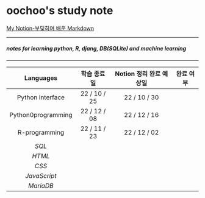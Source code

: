 oochoo's study note
=====================
[My Notion-부딪히며 배운 Markdown](https://efficient-dance-088.notion.site/Markdown-454df33fd27e4832835e8e63ddb8764e)
***

##### notes for learning python, R, djang, DB(SQLite) and machine learning
* * *

|**Languages**|**학습 종료일**|**Notion 정리 완료 예상일**|**완료 여부**|
|:---:|:---:|:---:|:---:|
|Python interface|22 / 10 / 25|22 / 10 / 30| |
|Python0programming|22 / 12 / 08|22 / 12 / 16| |
|R-programming|22 / 11 / 23|22 / 12 / 02| |
|*SQL*| | | |
|*HTML*| | | |
|*CSS*| | | |
|*JavaScript*| | | |
|*MariaDB*| | | |
